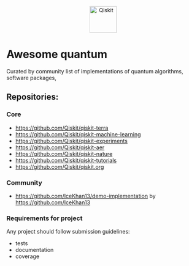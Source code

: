 <p align="center">
  <a href="https://qiskit.org/">
    <img alt="Qiskit" src="https://qiskit.org/images/qiskit-logo.png" width="70" />
  </a>
</p>

Awesome quantum
===============

Curated by community list of implementations of quantum algorithms, software packages, 

## Repositories:

### Core

- https://github.com/Qiskit/qiskit-terra
- https://github.com/Qiskit/qiskit-machine-learning
- https://github.com/Qiskit/qiskit-experiments
- https://github.com/Qiskit/qiskit-aer 
- https://github.com/Qiskit/qiskit-nature
- https://github.com/Qiskit/qiskit-tutorials
- https://github.com/Qiskit/qiskit.org


### Community

- https://github.com/IceKhan13/demo-implementation by https://github.com/IceKhan13

  

### Requirements for project

Any project should follow submission guidelines: 
- tests
- documentation
- coverage


